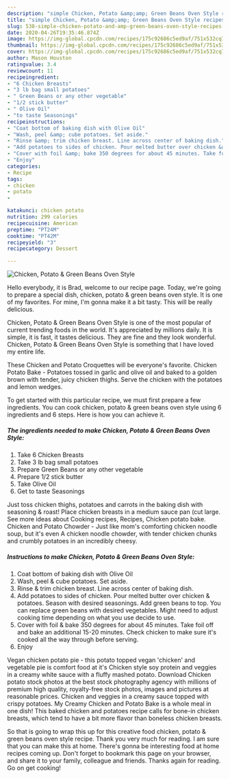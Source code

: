 ```yaml
---
description: "simple Chicken, Potato &amp;amp; Green Beans Oven Style recipes | how to make the best Chicken, Potato &amp;amp; Green Beans Oven Style"
title: "simple Chicken, Potato &amp;amp; Green Beans Oven Style recipes | how to make the best Chicken, Potato &amp;amp; Green Beans Oven Style"
slug: 538-simple-chicken-potato-and-amp-green-beans-oven-style-recipes-how-to-make-the-best-chicken-potato-and-amp-green-beans-oven-style
date: 2020-04-26T19:35:46.874Z
image: https://img-global.cpcdn.com/recipes/175c92686c5ed9af/751x532cq70/chicken-potato-green-beans-oven-style-recipe-main-photo.jpg
thumbnail: https://img-global.cpcdn.com/recipes/175c92686c5ed9af/751x532cq70/chicken-potato-green-beans-oven-style-recipe-main-photo.jpg
cover: https://img-global.cpcdn.com/recipes/175c92686c5ed9af/751x532cq70/chicken-potato-green-beans-oven-style-recipe-main-photo.jpg
author: Mason Houston
ratingvalue: 3.4
reviewcount: 11
recipeingredient:
- "6 Chicken Breasts"
- "3 lb bag small potatoes"
- " Green Beans or any other vegetable"
- "1/2 stick butter"
- " Olive Oil"
- "to taste Seasonings"
recipeinstructions:
- "Coat bottom of baking dish with Olive Oil"
- "Wash, peel &amp; cube potatoes. Set aside."
- "Rinse &amp; trim chicken breast. Line across center of baking dish."
- "Add potatoes to sides of chicken. Pour melted butter over chicken &amp; potatoes. Season with desired seasonings. Add green beans to top. You can replace green beans with desired vegetables. Might need to adjust cooking time depending on what you use decide to use."
- "Cover with foil &amp; bake 350 degrees for about 45 minutes. Take foil off and bake an additional 15-20 minutes. Check chicken to make sure it&#39;s cooked all the way through before serving."
- "Enjoy"
categories:
- Recipe
tags:
- chicken
- potato
- 

katakunci: chicken potato  
nutrition: 299 calories
recipecuisine: American
preptime: "PT24M"
cooktime: "PT42M"
recipeyield: "3"
recipecategory: Dessert

---
```



![Chicken, Potato &amp; Green Beans Oven Style](https://img-global.cpcdn.com/recipes/175c92686c5ed9af/751x532cq70/chicken-potato-green-beans-oven-style-recipe-main-photo.jpg)

Hello everybody, it is Brad, welcome to our recipe page. Today, we're going to prepare a special dish, chicken, potato &amp; green beans oven style. It is one of my favorites. For mine, I'm gonna make it a bit tasty. This will be really delicious.

Chicken, Potato &amp; Green Beans Oven Style is one of the most popular of current trending foods in the world. It's appreciated by millions daily. It is simple, it is fast, it tastes delicious. They are fine and they look wonderful. Chicken, Potato &amp; Green Beans Oven Style is something that I have loved my entire life.

These Chicken and Potato Croquettes will be everyone&#39;s favorite. Chicken Potato Bake - Potatoes tossed in garlic and olive oil and baked to a golden brown with tender, juicy chicken thighs. Serve the chicken with the potatoes and lemon wedges.


To get started with this particular recipe, we must first prepare a few ingredients. You can cook chicken, potato &amp; green beans oven style using 6 ingredients and 6 steps. Here is how you can achieve it.

<!--inarticleads1-->

##### The ingredients needed to make Chicken, Potato &amp; Green Beans Oven Style:

1. Take 6 Chicken Breasts
1. Take 3 lb bag small potatoes
1. Prepare  Green Beans or any other vegetable
1. Prepare 1/2 stick butter
1. Take  Olive Oil
1. Get to taste Seasonings


Just toss chicken thighs, potatoes and carrots in the baking dish with seasoning &amp; roast! Place chicken breasts in a medium sauce pan (cut large. See more ideas about Cooking recipes, Recipes, Chicken potato bake. Chicken and Potato Chowder - Just like mom&#39;s comforting chicken noodle soup, but it&#39;s even A chicken noodle chowder, with tender chicken chunks and crumbly potatoes in an incredibly cheesy. 

<!--inarticleads2-->

##### Instructions to make Chicken, Potato &amp; Green Beans Oven Style:

1. Coat bottom of baking dish with Olive Oil
1. Wash, peel &amp; cube potatoes. Set aside.
1. Rinse &amp; trim chicken breast. Line across center of baking dish.
1. Add potatoes to sides of chicken. Pour melted butter over chicken &amp; potatoes. Season with desired seasonings. Add green beans to top. You can replace green beans with desired vegetables. Might need to adjust cooking time depending on what you use decide to use.
1. Cover with foil &amp; bake 350 degrees for about 45 minutes. Take foil off and bake an additional 15-20 minutes. Check chicken to make sure it&#39;s cooked all the way through before serving.
1. Enjoy


Vegan chicken potato pie - this potato topped vegan &#39;chicken&#39; and vegetable pie is comfort food at it&#39;s Chicken style soy protein and veggies in a creamy white sauce with a fluffy mashed potato. Download Chicken potato stock photos at the best stock photography agency with millions of premium high quality, royalty-free stock photos, images and pictures at reasonable prices. Chicken and veggies in a creamy sauce topped with crispy potatoes. My Creamy Chicken and Potato Bake is a whole meal in one dish! This baked chicken and potatoes recipe calls for bone-in chicken breasts, which tend to have a bit more flavor than boneless chicken breasts. 

So that is going to wrap this up for this creative food chicken, potato &amp; green beans oven style recipe. Thank you very much for reading. I am sure that you can make this at home. There's gonna be interesting food at home recipes coming up. Don't forget to bookmark this page on your browser, and share it to your family, colleague and friends. Thanks again for reading. Go on get cooking!
